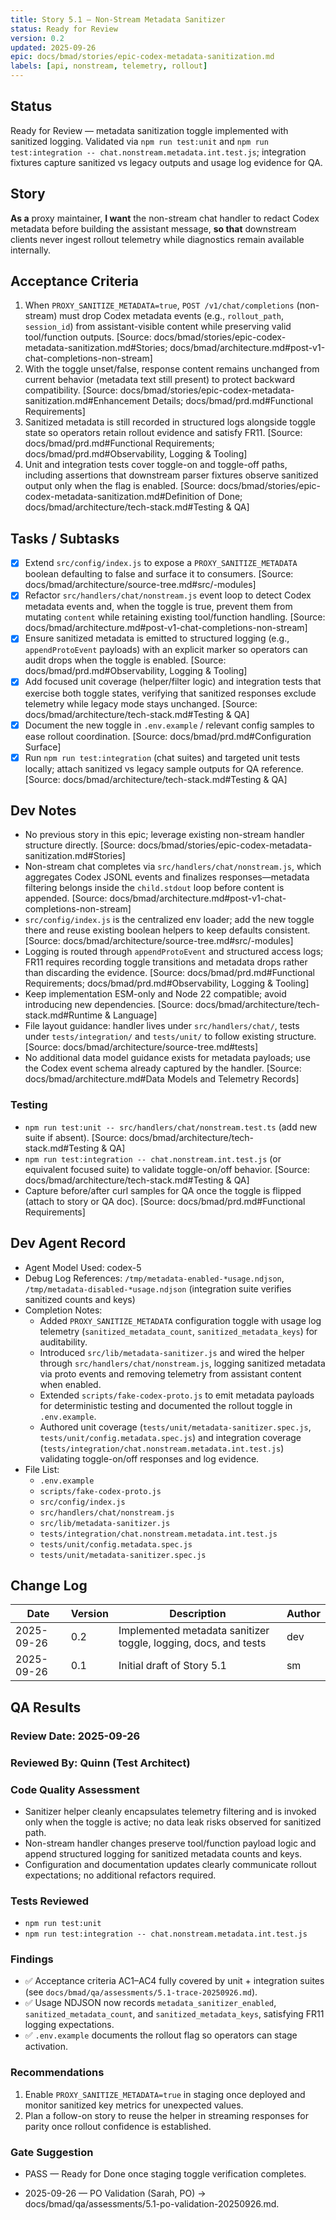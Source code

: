```yaml
---
title: Story 5.1 — Non-Stream Metadata Sanitizer
status: Ready for Review
version: 0.2
updated: 2025-09-26
epic: docs/bmad/stories/epic-codex-metadata-sanitization.md
labels: [api, nonstream, telemetry, rollout]
---
```


## Status

Ready for Review — metadata sanitization toggle implemented with sanitized logging. Validated via `npm run test:unit` and `npm run test:integration -- chat.nonstream.metadata.int.test.js`; integration fixtures capture sanitized vs legacy outputs and usage log evidence for QA.

## Story

**As a** proxy maintainer,
**I want** the non-stream chat handler to redact Codex metadata before building the assistant message,
**so that** downstream clients never ingest rollout telemetry while diagnostics remain available internally.

## Acceptance Criteria

1. When `PROXY_SANITIZE_METADATA=true`, `POST /v1/chat/completions` (non-stream) must drop Codex metadata events (e.g., `rollout_path`, `session_id`) from assistant-visible content while preserving valid tool/function outputs. [Source: docs/bmad/stories/epic-codex-metadata-sanitization.md#Stories; docs/bmad/architecture.md#post-v1-chat-completions-non-stream]
2. With the toggle unset/false, response content remains unchanged from current behavior (metadata text still present) to protect backward compatibility. [Source: docs/bmad/stories/epic-codex-metadata-sanitization.md#Enhancement Details; docs/bmad/prd.md#Functional Requirements]
3. Sanitized metadata is still recorded in structured logs alongside toggle state so operators retain rollout evidence and satisfy FR11. [Source: docs/bmad/prd.md#Functional Requirements; docs/bmad/prd.md#Observability, Logging & Tooling]
4. Unit and integration tests cover toggle-on and toggle-off paths, including assertions that downstream parser fixtures observe sanitized output only when the flag is enabled. [Source: docs/bmad/stories/epic-codex-metadata-sanitization.md#Definition of Done; docs/bmad/architecture/tech-stack.md#Testing & QA]

## Tasks / Subtasks

- [x] Extend `src/config/index.js` to expose a `PROXY_SANITIZE_METADATA` boolean defaulting to false and surface it to consumers. [Source: docs/bmad/architecture/source-tree.md#src/-modules]
- [x] Refactor `src/handlers/chat/nonstream.js` event loop to detect Codex metadata events and, when the toggle is true, prevent them from mutating `content` while retaining existing tool/function handling. [Source: docs/bmad/architecture.md#post-v1-chat-completions-non-stream]
- [x] Ensure sanitized metadata is emitted to structured logging (e.g., `appendProtoEvent` payloads) with an explicit marker so operators can audit drops when the toggle is enabled. [Source: docs/bmad/prd.md#Observability, Logging & Tooling]
- [x] Add focused unit coverage (helper/filter logic) and integration tests that exercise both toggle states, verifying that sanitized responses exclude telemetry while legacy mode stays unchanged. [Source: docs/bmad/architecture/tech-stack.md#Testing & QA]
- [x] Document the new toggle in `.env.example` / relevant config samples to ease rollout coordination. [Source: docs/bmad/prd.md#Configuration Surface]
- [x] Run `npm run test:integration` (chat suites) and targeted unit tests locally; attach sanitized vs legacy sample outputs for QA reference. [Source: docs/bmad/architecture/tech-stack.md#Testing & QA]

## Dev Notes

- No previous story in this epic; leverage existing non-stream handler structure directly. [Source: docs/bmad/stories/epic-codex-metadata-sanitization.md#Stories]
- Non-stream chat completes via `src/handlers/chat/nonstream.js`, which aggregates Codex JSONL events and finalizes responses—metadata filtering belongs inside the `child.stdout` loop before content is appended. [Source: docs/bmad/architecture.md#post-v1-chat-completions-non-stream]
- `src/config/index.js` is the centralized env loader; add the new toggle there and reuse existing boolean helpers to keep defaults consistent. [Source: docs/bmad/architecture/source-tree.md#src/-modules]
- Logging is routed through `appendProtoEvent` and structured access logs; FR11 requires recording toggle transitions and metadata drops rather than discarding the evidence. [Source: docs/bmad/prd.md#Functional Requirements; docs/bmad/prd.md#Observability, Logging & Tooling]
- Keep implementation ESM-only and Node 22 compatible; avoid introducing new dependencies. [Source: docs/bmad/architecture/tech-stack.md#Runtime & Language]
- File layout guidance: handler lives under `src/handlers/chat/`, tests under `tests/integration/` and `tests/unit/` to follow existing structure. [Source: docs/bmad/architecture/source-tree.md#tests]
- No additional data model guidance exists for metadata payloads; use the Codex event schema already captured by the handler. [Source: docs/bmad/architecture.md#Data Models and Telemetry Records]

### Testing

- `npm run test:unit -- src/handlers/chat/nonstream.test.ts` (add new suite if absent). [Source: docs/bmad/architecture/tech-stack.md#Testing & QA]
- `npm run test:integration -- chat.nonstream.int.test.js` (or equivalent focused suite) to validate toggle-on/off behavior. [Source: docs/bmad/architecture/tech-stack.md#Testing & QA]
- Capture before/after curl samples for QA once the toggle is flipped (attach to story or QA doc). [Source: docs/bmad/prd.md#Functional Requirements]

## Dev Agent Record

- Agent Model Used: codex-5
- Debug Log References: `/tmp/metadata-enabled-*usage.ndjson`, `/tmp/metadata-disabled-*usage.ndjson` (integration suite verifies sanitized counts and keys)
- Completion Notes:
  - Added `PROXY_SANITIZE_METADATA` configuration toggle with usage log telemetry (`sanitized_metadata_count`, `sanitized_metadata_keys`) for auditability.
  - Introduced `src/lib/metadata-sanitizer.js` and wired the helper through `src/handlers/chat/nonstream.js`, logging sanitized metadata via proto events and removing telemetry from assistant content when enabled.
  - Extended `scripts/fake-codex-proto.js` to emit metadata payloads for deterministic testing and documented the rollout toggle in `.env.example`.
  - Authored unit coverage (`tests/unit/metadata-sanitizer.spec.js`, `tests/unit/config.metadata.spec.js`) and integration coverage (`tests/integration/chat.nonstream.metadata.int.test.js`) validating toggle-on/off responses and log evidence.
- File List:
  - `.env.example`
  - `scripts/fake-codex-proto.js`
  - `src/config/index.js`
  - `src/handlers/chat/nonstream.js`
  - `src/lib/metadata-sanitizer.js`
  - `tests/integration/chat.nonstream.metadata.int.test.js`
  - `tests/unit/config.metadata.spec.js`
  - `tests/unit/metadata-sanitizer.spec.js`

## Change Log

| Date       | Version | Description                                                     | Author |
| ---------- | ------- | --------------------------------------------------------------- | ------ |
| 2025-09-26 | 0.2     | Implemented metadata sanitizer toggle, logging, docs, and tests | dev    |
| 2025-09-26 | 0.1     | Initial draft of Story 5.1                                      | sm     |

## QA Results

### Review Date: 2025-09-26

### Reviewed By: Quinn (Test Architect)

### Code Quality Assessment

- Sanitizer helper cleanly encapsulates telemetry filtering and is invoked only when the toggle is active; no data leak risks observed for sanitized path.
- Non-stream handler changes preserve tool/function payload logic and append structured logging for sanitized metadata counts and keys.
- Configuration and documentation updates clearly communicate rollout expectations; no additional refactors required.

### Tests Reviewed

- `npm run test:unit`
- `npm run test:integration -- chat.nonstream.metadata.int.test.js`

### Findings

- ✅ Acceptance criteria AC1–AC4 fully covered by unit + integration suites (see `docs/bmad/qa/assessments/5.1-trace-20250926.md`).
- ✅ Usage NDJSON now records `metadata_sanitizer_enabled`, `sanitized_metadata_count`, and `sanitized_metadata_keys`, satisfying FR11 logging expectations.
- ✅ `.env.example` documents the rollout flag so operators can stage activation.

### Recommendations

1. Enable `PROXY_SANITIZE_METADATA=true` in staging once deployed and monitor sanitized key metrics for unexpected values.
2. Plan a follow-on story to reuse the helper in streaming responses for parity once rollout confidence is established.

### Gate Suggestion

- PASS — Ready for Done once staging toggle verification completes.

- 2025-09-26 — PO Validation (Sarah, PO) → docs/bmad/qa/assessments/5.1-po-validation-20250926.md.

